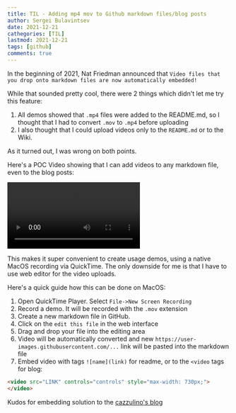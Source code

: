 ```yaml
---
title: TIL - Adding mp4 mov to Github markdown files/blog posts
author: Sergei Bulavintsev
date: 2021-12-21
cathegories: [TIL]
lastmod: 2021-12-21
tags: [github]
comments: true
---
```


In the beginning of 2021, Nat Friedman announced that `Video files that you
drop onto markdown files are now automatically embedded!`

While that sounded pretty cool, there were 2 things which didn't let me try this
feature:
1. All demos showed that `.mp4` files were added to the README.md, so I thought
   that I had to convert `.mov` to `.mp4` before uploading
2. I also thought that I could upload videos only to the `README.md` or to the
   Wiki.

As it turned out, I was wrong on both points.

Here's a POC Video showing that I can add videos to any markdown file, even to
the blog posts:


<video src="https://user-images.githubusercontent.com/28604639/146938627-beb71c68-b6d6-4d9f-a7eb-2d23c5b95e14.mov" controls="controls" style="max-width: 730px;">
</video>


This makes it super convenient to create usage demos, using a native MacOS
recording via QuickTime. The only downside for me is that I have to use web
editor for the video uploads.

Here's a quick guide how this can be done on MacOS:
1. Open QuickTime Player. Select `File->New Screen Recording`
2. Record a demo. It will be recorded with the `.mov` extension
3. Create a new markdown file in GitHub.
4. Click on the `edit this file` in the web interface
5. Drag and drop your file into the editing area
6. Video will be automatically converted and new
   `https://user-images.githubusercontent.com/...` link will be pasted into the
   markdown file
7. Embed video with tags `![name](link)` for readme, or to the `<video` tags for blog:

```HTML
<video src="LINK" controls="controls" style="max-width: 730px;">
</video>
```

Kudos for embedding solution to the [cazzulino's blog](https://www.cazzulino.com/github-pages-embed-video.html)
